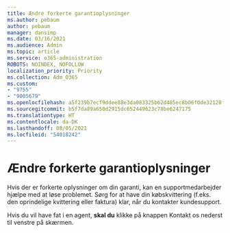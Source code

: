 ```yaml
---
title: Ændre forkerte garantioplysninger
ms.author: pebaum
author: pebaum
manager: dansimp
ms.date: 03/16/2021
ms.audience: Admin
ms.topic: article
ms.service: o365-administration
ROBOTS: NOINDEX, NOFOLLOW
localization_priority: Priority
ms.collection: Adm_O365
ms.custom:
- "9755"
- "9005679"
ms.openlocfilehash: a5f239b7ecf9ddee88e3da083325b62d485ec8b06f0de32128fc6a750044af36
ms.sourcegitcommit: b5f7da89a650d2915dc652449623c78be6247175
ms.translationtype: HT
ms.contentlocale: da-DK
ms.lasthandoff: 08/05/2021
ms.locfileid: "54018242"
---
```

# <a name="change-incorrect-warranty-information"></a>Ændre forkerte garantioplysninger

Hvis der er forkerte oplysninger om din garanti, kan en supportmedarbejder hjælpe med at løse problemet. Sørg for at have din købskvittering (f.eks. den oprindelige kvittering eller faktura) klar, når du kontakter kundesupport.

Hvis du vil have fat i en agent, **skal du** klikke på knappen Kontakt os nederst til venstre på skærmen.